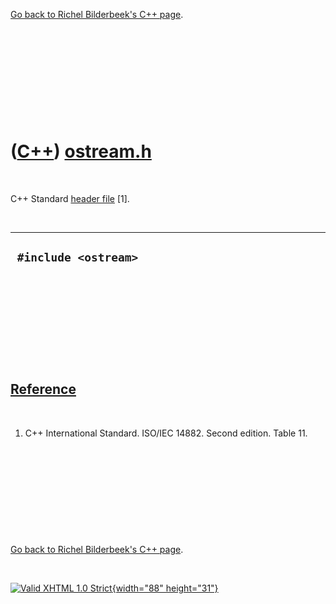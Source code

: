 

[Go back to Richel Bilderbeek's C++ page](Cpp.htm).

 

 

 

 

 

([C++](Cpp.htm)) [ostream.h](CppOstreamH.htm)
=============================================

 

C++ Standard [header file](CppHeaderFile.htm) \[1\].

 

  -----------------------
  ` #include <ostream>`
  -----------------------

 

 

 

 

 

[Reference](CppReferences.htm)
------------------------------

 

1.  C++ International Standard. ISO/IEC 14882. Second edition. Table 11.

 

 

 

 

 

[Go back to Richel Bilderbeek's C++ page](Cpp.htm).



 

[![Valid XHTML 1.0 Strict](valid-xhtml10.png){width="88"
height="31"}](http://validator.w3.org/check?uri=referer)
